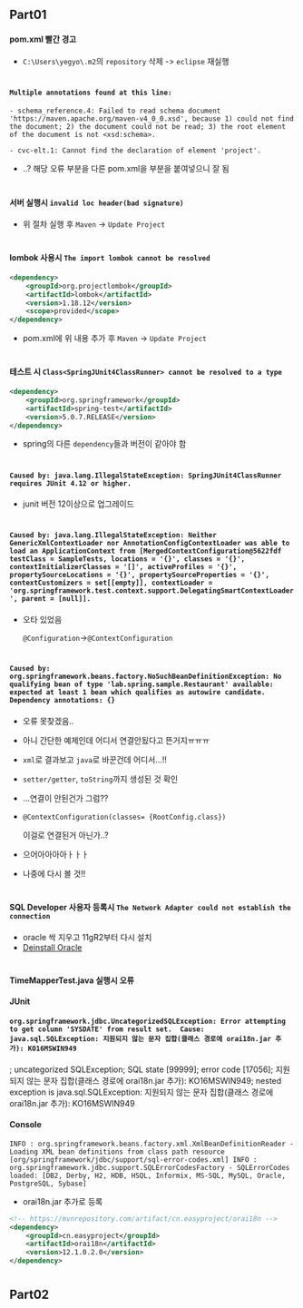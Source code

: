 ## Part01

#### pom.xml 빨간 경고

- `C:\Users\yegyo\.m2`의 `repository` 삭제 -> `eclipse` 재실행

#

#### `Multiple annotations found at this line:`
`- schema_reference.4: Failed to read schema document 'https://maven.apache.org/maven-v4_0_0.xsd', because 1) could not find the document; 2) the document could not be read; 3) the root element 
 of the document is not <xsd:schema>.`

`- cvc-elt.1: Cannot find the declaration of element 'project'.`

- ..? 해당 오류 부분을 다른 pom.xml을 부분을 붙여넣으니 잘 됨

#

#### 서버 실행시 `invalid loc header(bad signature)`

- 위 절차 실행 후 `Maven` -> `Update Project`

#

#### lombok 사용시 `The import lombok cannot be resolved`

```xml
<dependency> 
    <groupId>org.projectlombok</groupId> 
    <artifactId>lombok</artifactId> 
    <version>1.18.12</version>
    <scope>provided</scope> 
</dependency>
```

- pom.xml에 위 내용 추가 후 `Maven` -> `Update Project`

#

#### 테스트 시 `Class<SpringJUnit4ClassRunner> cannot be resolved to a type`

```xml
<dependency>
    <groupId>org.springframework</groupId>
    <artifactId>spring-test</artifactId>
    <version>5.0.7.RELEASE</version>
</dependency>
```

- spring의 다른 `dependency`들과 버전이 같아야 함

#

#### `Caused by: java.lang.IllegalStateException: SpringJUnit4ClassRunner requires JUnit 4.12 or higher.`

- junit 버전 12이상으로 업그레이드

#

#### `Caused by: java.lang.IllegalStateException: Neither GenericXmlContextLoader nor AnnotationConfigContextLoader was able to load an ApplicationContext from [MergedContextConfiguration@5622fdf testClass = SampleTests, locations = '{}', classes = '{}', contextInitializerClasses = '[]', activeProfiles = '{}', propertySourceLocations = '{}', propertySourceProperties = '{}', contextCustomizers = set[[empty]], contextLoader = 'org.springframework.test.context.support.DelegatingSmartContextLoader', parent = [null]].`

- 오타 있었음

  `@Configuration`->`@ContextConfiguration`

#

#### `Caused by: org.springframework.beans.factory.NoSuchBeanDefinitionException: No qualifying bean of type 'lab.spring.sample.Restaurant' available: expected at least 1 bean which qualifies as autowire candidate. Dependency annotations: {}`

- 오류 못찾겠음..

- 아니 간단한 예제인데 어디서 연결안됬다고 뜬거지ㅠㅠㅠ

- `xml`로 결과보고 `java`로 바꾼건데 어디서...!!

- `setter/getter`, `toString`까지 생성된 것 확인

- ...연결이 안된건가 그럼??

- `@ContextConfiguration(classes= {RootConfig.class})` 

  이걸로 연결된거 아닌가..?

- 으어아아아아ㅏㅏㅏ

- 나중에 다시 볼 것!!

#

#### SQL Developer 사용자 등록시 `The Network Adapter could not establish the connection`

- oracle 싹 지우고 11gR2부터 다시 설치
- [Deinstall Oracle](https://rainflys.tistory.com/202)

#

#### TimeMapperTest.java 실행시 오류

#### JUnit 

#### `org.springframework.jdbc.UncategorizedSQLException: Error attempting to get column 'SYSDATE' from result set.  Cause: java.sql.SQLException: 지원되지 않는 문자 집합(클래스 경로에 orai18n.jar 추가): KO16MSWIN949`

; uncategorized SQLException; SQL state [99999]; error code [17056]; 지원되지 않는 문자 집합(클래스 경로에 orai18n.jar 추가): KO16MSWIN949; nested exception is java.sql.SQLException: 지원되지 않는 문자 집합(클래스 경로에 orai18n.jar 추가): KO16MSWIN949

#### Console

`INFO : org.springframework.beans.factory.xml.XmlBeanDefinitionReader - Loading XML bean definitions from class path resource [org/springframework/jdbc/support/sql-error-codes.xml]
INFO : org.springframework.jdbc.support.SQLErrorCodesFactory - SQLErrorCodes loaded: [DB2, Derby, H2, HDB, HSQL, Informix, MS-SQL, MySQL, Oracle, PostgreSQL, Sybase]`

- orai18n.jar 추가로 등록

``` xml
<!-- https://mvnrepository.com/artifact/cn.easyproject/orai18n -->
<dependency>
    <groupId>cn.easyproject</groupId>
    <artifactId>orai18n</artifactId>
    <version>12.1.0.2.0</version>
</dependency>
```

#

## Part02

